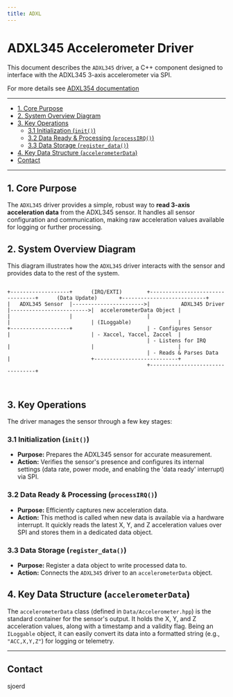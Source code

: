 ```yaml
---
title: ADXL
---
```



# ADXL345 Accelerometer Driver

This document describes the `ADXL345` driver, a C++ component designed to interface with the ADXL345 3-axis accelerometer via SPI.

For more details see [ADXL354 documentation](https://www.analog.com/media/en/technical-documentation/data-sheets/adxl345.pdf)

---

<!--TOC-->

* [1. Core Purpose](#1-core-purpose)
* [2. System Overview Diagram](#2-system-overview-diagram)
* [3. Key Operations](#3-key-operations)
  * [3.1 Initialization (`init()`)](#31-initialization-init)
  * [3.2 Data Ready & Processing (`processIRQ()`)](#32-data-ready--processing-processirq)
  * [3.3 Data Storage (`register_data()`)](#33-data-storage-register_data)
* [4. Key Data Structure (`accelerometerData`)](#4-key-data-structure-accelerometerdata)
* [Contact](#contact)

<!--TOC-->

---

## 1. Core Purpose

The `ADXL345` driver provides a simple, robust way to **read 3-axis acceleration data** from the ADXL345 sensor. It handles all sensor configuration and communication, making raw acceleration values available for logging or further processing.

## 2. System Overview Diagram

This diagram illustrates how the `ADXL345` driver interacts with the sensor and provides data to the rest of the system.

```
      
+-------------------+      (IRQ/EXTI)        +---------------------------------+      (Data Update)       +---------------------------+
|   ADXL345 Sensor  |----------------------->|          ADXL345 Driver         |------------------------->|  accelerometerData Object |
|                   |                        |                                 |                          | (ILoggable)               |
+-------------------+                        | - Configures Sensor             |                          | - Xaccel, Yaccel, Zaccel  |
                                             | - Listens for IRQ               |                          |                           |
                                             | - Reads & Parses Data           |                          +---------------------------+
                                             +---------------------------------+

    
```

## 3. Key Operations

The driver manages the sensor through a few key stages:

### 3.1 Initialization (`init()`)

* **Purpose:** Prepares the ADXL345 sensor for accurate measurement.
* **Action:** Verifies the sensor's presence and configures its internal settings (data rate, power mode, and enabling the 'data ready' interrupt) via SPI.

### 3.2 Data Ready & Processing (`processIRQ()`)

* **Purpose:** Efficiently captures new acceleration data.
* **Action:** This method is called when new data is available via a hardware interrupt. It quickly reads the latest X, Y, and Z acceleration values over SPI and stores them in a dedicated data object.

### 3.3 Data Storage (`register_data()`)

* **Purpose:** Register a data object to write processed data to.
* **Action:** Connects the `ADXL345` driver to an `accelerometerData` object.

## 4. Key Data Structure (`accelerometerData`)

The `accelerometerData` class (defined in `Data/Accelerometer.hpp`) is the standard container for the sensor's output. It holds the X, Y, and Z acceleration values, along with a timestamp and a validity flag. Being an `ILoggable` object, it can easily convert its data into a formatted string (e.g., `"ACC,X,Y,Z"`) for logging or telemetry.

---

## Contact

sjoerd